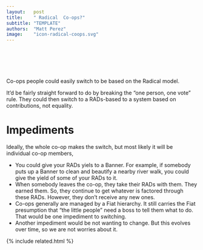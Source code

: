 ```yaml
---
layout:   post
title:    " Radical  Co-ops?"
subtitle: "TEMPLATE"
authors:  "Matt Perez"
image:    "icon-radical-coops.svg"
---
```


<div style="display:none;">
 <p>Co-ops people could easily switch to be based on the <span class="_paradigm">Radical</span> model.</p>
</div>

<h1>&nbsp;</h1>
 <p>Co-ops people could easily switch to be based on the <span class="_paradigm">Radical</span> model.</p>
 <p>It&rsquo;d be fairly straight forward to do by breaking the &ldquo;one person, one vote&rdquo; rule. They could then switch to a <span class="_paradigm">RAD</span>s-based to a system based on contributions, not equality.</p>

<h1>Impediments</h1>
 <p>Ideally, the whole co-op makes the switch, but most likely it will be individual co-op members,</p> 
 <ul>
  <li>You could give your <span class="_paradigm">RAD</span>s yiels to a <span class='_paradigm'>Banner</span>. For example, if somebody puts up a <span class='_paradigm'>Banner</span> to clean and beautify a nearby river walk, you could give the yield of some of your <span class="_paradigm">RAD</span>s to it.</li>
  <li>When somebody leaves the co-op, they take their <span class="_paradigm">RAD</span>s with them. They earned them. So, they continue to get whatever is factored through these <span class="_paradigm">RAD</span>s. However, they don&rsquo;t receive any new ones.</li>
  <li>Co-ops generally are managed by a <span class="_paradigm">Fiat</span> hierarchy. It still carries the <span class="_paradigm">Fiat</span> presumption that &ldquo;the little people&rdquo; need a boss to tell them what to do. That would be one impediment to switching.</li>
  <li>Another impediment would be not wanting to change. But this evolves over time, so we are not worries about it.</li>
 </ul>

{% include related.html %}
